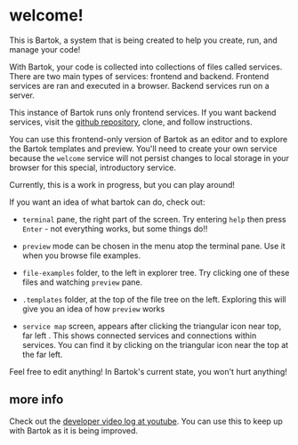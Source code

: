 <!-- no-select -->

<style>
  .background {
    text-align: center;
    margin: 0;
    background-image: url(file-examples/bartok.svg);
    position: absolute;
    top: 40;
    bottom: 0;
    left: 5px;
    right: 0;
    background-size: contain;
    background-repeat: no-repeat;
    background-position: center;
    opacity: 0.15;
    z-index: -1;
  }
</style>
<p class="background"></p>

# welcome!
This is Bartok, a system that is being created to help you create, run, and manage your code!

With Bartok, your code is collected into collections of files called services.  There are two main types of services: frontend and backend.  Frontend services are ran and executed in a browser.  Backend services run on a server.

This instance of Bartok runs only frontend services.  If you want backend services, visit the [github repository](https://github.com/crosshj/experiments/tree/gh-pages/bartok), clone, and follow instructions.

You can use this frontend-only version of Bartok as an editor and to explore the Bartok templates and preview.  You'll need to create your own service because the `welcome` service will not persist changes to local storage in your browser for this special, introductory service.

Currently, this is a work in progress, but you can play around!

If you want an idea of what bartok can do, check out:

  - `terminal` pane, the right part of the screen.
  Try entering `help` then press `Enter` - not everything works, but some things do!!

  - `preview` mode can be chosen in the menu atop the terminal pane.
  Use it when you browse file examples.

  - `file-examples` folder, to the left in explorer tree.
  Try clicking one of these files and watching `preview` pane.

  - `.templates` folder, at the top of the file tree on the left.
  Exploring this will give you an idea of how `preview` works

  - `service map` screen, appears after clicking the triangular icon near top, far left .
  This shows connected services and connections within services.  You can find it by clicking on the triangular icon near the top at the far left.

Feel free to edit anything!  In Bartok's current state, you won't hurt anything!

## more info

Check out the [developer video log at youtube](https://www.youtube.com/playlist?list=PLzxw4c2I_GGe6q7XHWH2lXsc9VBfzsNB_).
You can use this to keep up with Bartok as it is being improved.


